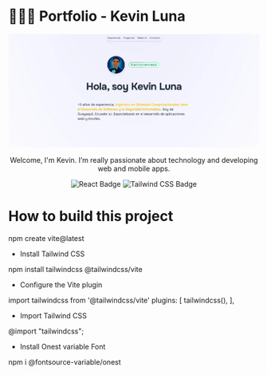 # 👨🏻‍💻 Portfolio - Kevin Luna

<div align="center">
<a href="https://google.com/">
<img src="./public/moondev_web.webp">
</a>
<p>Welcome, I'm Kevin. I’m really passionate about technology and developing web and mobile apps.</p>
</div>

<div align="center">

![React Badge](https://img.shields.io/badge/React-06B6D4?logo=react&logoColor=fff&style=flat)
![Tailwind CSS Badge](https://img.shields.io/badge/Tailwind%20CSS-06B6D4?logo=tailwindcss&logoColor=fff&style=flat)

</div>

# How to build this project

npm create vite@latest

- Install Tailwind CSS

npm install tailwindcss @tailwindcss/vite

- Configure the Vite plugin

import tailwindcss from '@tailwindcss/vite'
plugins: [
tailwindcss(),
],

- Import Tailwind CSS

@import "tailwindcss";

- Install Onest variable Font

npm i @fontsource-variable/onest
